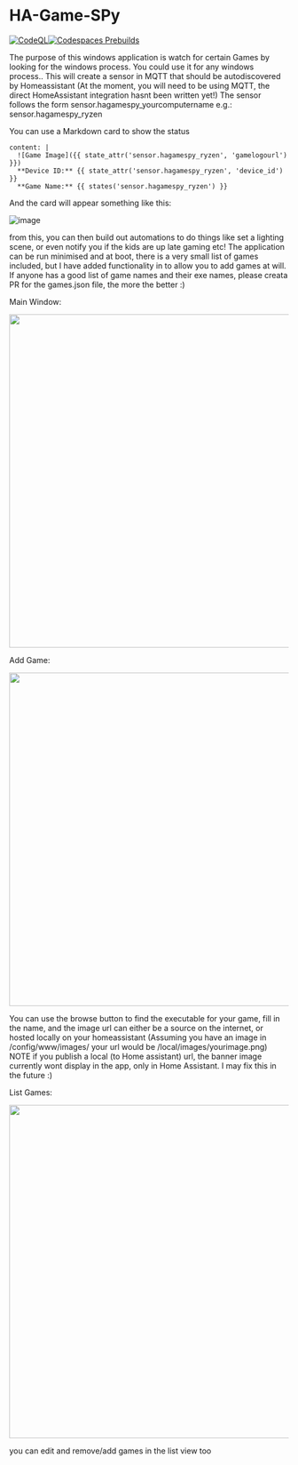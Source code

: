# HA-Game-SPy

[![CodeQL](https://github.com/jimmyeao/HA-Game-SPy/actions/workflows/codeql.yml/badge.svg)](https://github.com/jimmyeao/HA-Game-SPy/actions/workflows/codeq.yml)[![Codespaces Prebuilds](https://github.com/jimmyeao/HA-Game-SPy/actions/workflows/codespaces/create_codespaces_prebuilds/badge.svg)](https://github.com/jimmyeao/HA-Game-SPy/actions/workflows/codespaces/create_codespaces_prebuilds)

The purpose of this windows application is watch for certain Games by looking for the windows process. You could use it for any windows process..
This will create a sensor in MQTT that should be autodiscovered by Homeassistant (At the moment, you will need to be using MQTT, the direct HomeAssistant integration hasnt been written yet!)
The sensor follows the form sensor.hagamespy_yourcomputername e.g.:
sensor.hagamespy_ryzen

You can use a Markdown card to show the status
```type: markdown
content: |
  ![Game Image]({{ state_attr('sensor.hagamespy_ryzen', 'gamelogourl') }})
  **Device ID:** {{ state_attr('sensor.hagamespy_ryzen', 'device_id') }}
  **Game Name:** {{ states('sensor.hagamespy_ryzen') }}
```
And the card will appear something like this:

![image](https://github.com/jimmyeao/HA-Game-SPy/assets/5197831/caa6e8c2-de9c-4e02-8ff2-b3ad3c132a5f)

from this, you can then build out automations to do things like set a lighting scene, or even notify you if the kids are up late gaming etc!
The application can be run minimised and at boot, there is a very small list of games included, but I have added functionality in to allow you to add games at will.
If anyone has a good list of game names and their exe names, please creata PR for the games.json file, the more the better :)

Main Window:

<img src="https://github.com/jimmyeao/HA-Game-SPy/assets/5197831/ec483760-9159-4346-a8c6-b7ad944b37fe" width="600" >


Add Game:

<img src="https://github.com/jimmyeao/HA-Game-SPy/assets/5197831/b3d2c25e-0fdb-4cde-ad1f-5e3b81cd09e3" width="600" >

You can use the browse button to find the executable for your game, fill in the name, and the image url can either be a source on the internet, or hosted locally on your homeassistant (Assuming you have an image in /config/www/images/ your url would be /local/images/yourimage.png) NOTE if you publish a local (to Home assistant) url, the banner image currently wont display in the app, only in Home Assistant. I may fix this in the future :)

List Games:

<img src="https://github.com/jimmyeao/HA-Game-SPy/assets/5197831/513a972c-b9dd-4a09-8ad1-0b657ee80283" width="600" >

you can edit and remove/add games in the list view too




